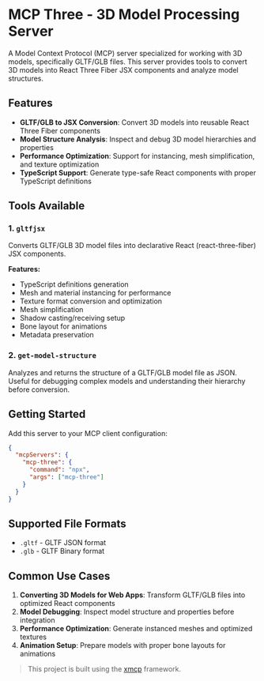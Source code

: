 # MCP Three - 3D Model Processing Server

A Model Context Protocol (MCP) server specialized for working with 3D models, specifically GLTF/GLB files. This server provides tools to convert 3D models into React Three Fiber JSX components and analyze model structures.

## Features

- **GLTF/GLB to JSX Conversion**: Convert 3D models into reusable React Three Fiber components
- **Model Structure Analysis**: Inspect and debug 3D model hierarchies and properties
- **Performance Optimization**: Support for instancing, mesh simplification, and texture optimization
- **TypeScript Support**: Generate type-safe React components with proper TypeScript definitions

## Tools Available

### 1. `gltfjsx`
Converts GLTF/GLB 3D model files into declarative React (react-three-fiber) JSX components.

**Features:**
- TypeScript definitions generation
- Mesh and material instancing for performance
- Texture format conversion and optimization
- Mesh simplification
- Shadow casting/receiving setup
- Bone layout for animations
- Metadata preservation


### 2. `get-model-structure`
Analyzes and returns the structure of a GLTF/GLB model file as JSON. Useful for debugging complex models and understanding their hierarchy before conversion.

## Getting Started

Add this server to your MCP client configuration:

```json
{
  "mcpServers": {
    "mcp-three": {
      "command": "npx",
      "args": ["mcp-three"]
    }
  }
}
```

## Supported File Formats

- `.gltf` - GLTF JSON format
- `.glb` - GLTF Binary format

## Common Use Cases

1. **Converting 3D Models for Web Apps**: Transform GLTF/GLB files into optimized React components
2. **Model Debugging**: Inspect model structure and properties before integration
3. **Performance Optimization**: Generate instanced meshes and optimized textures
4. **Animation Setup**: Prepare models with proper bone layouts for animations



> This project is built using the [xmcp](https://xmcp.dev) framework.
